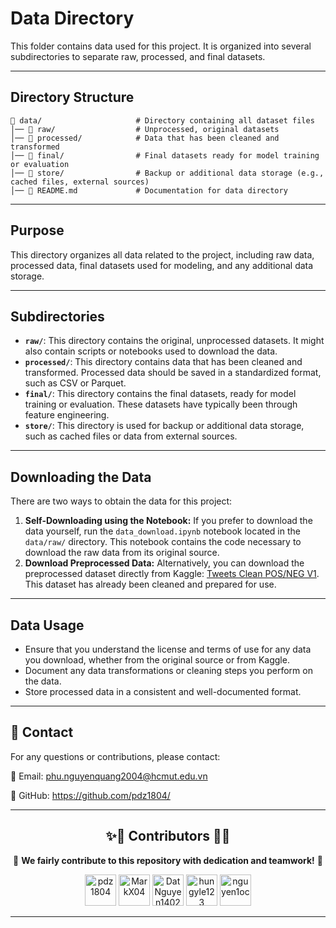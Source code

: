 # Data Directory

This folder contains data used for this project. It is organized into several subdirectories to separate raw, processed, and final datasets.

---

## Directory Structure

```
📂 data/                     # Directory containing all dataset files
│── 📂 raw/                  # Unprocessed, original datasets
│── 📂 processed/            # Data that has been cleaned and transformed
│── 📂 final/                # Final datasets ready for model training or evaluation
│── 📂 store/                # Backup or additional data storage (e.g., cached files, external sources)
│── 📜 README.md             # Documentation for data directory
```

---

## Purpose

This directory organizes all data related to the project, including raw data, processed data, final datasets used for modeling, and any additional data storage.

---

## Subdirectories

*   **`raw/`**:  This directory contains the original, unprocessed datasets.  It might also contain scripts or notebooks used to download the data.
*   **`processed/`**: This directory contains data that has been cleaned and transformed.  Processed data should be saved in a standardized format, such as CSV or Parquet.
*   **`final/`**: This directory contains the final datasets, ready for model training or evaluation. These datasets have typically been through feature engineering.
*   **`store/`**: This directory is used for backup or additional data storage, such as cached files or data from external sources.

---

## Downloading the Data

There are two ways to obtain the data for this project:

1.  **Self-Downloading using the Notebook:** If you prefer to download the data yourself, run the `data_download.ipynb` notebook located in the `data/raw/` directory. This notebook contains the code necessary to download the raw data from its original source.
2.  **Download Preprocessed Data:** Alternatively, you can download the preprocessed dataset directly from Kaggle: [Tweets Clean POS/NEG V1](https://www.kaggle.com/datasets/zphudzz/tweets-clean-posneg-v1). This dataset has already been cleaned and prepared for use.

---

## Data Usage

*   Ensure that you understand the license and terms of use for any data you download, whether from the original source or from Kaggle.
*   Document any data transformations or cleaning steps you perform on the data.
*   Store processed data in a consistent and well-documented format.

---

## 📧 **Contact**
For any questions or contributions, please contact:

📩 Email: phu.nguyenquang2004@hcmut.edu.vn

🔗 GitHub: https://github.com/pdz1804/

---

<h2 align="center">✨💟 Contributors 💟✨</h2>

<p align="center">
  💖 <strong>We fairly contribute to this repository with dedication and teamwork!</strong> 💖
</p>

<div align="center">
  <a href="https://github.com/pdz1804"><img src="https://avatars.githubusercontent.com/u/123137268?v=4" title="pdz1804" width="50" height="50"></a>
  <a href="https://github.com/MarkX04"><img src="https://avatars.githubusercontent.com/u/105540317?v=4" title="MarkX04" width="50" height="50"></a>
  <a href="https://github.com/DatNguyen1402"><img src="https://avatars.githubusercontent.com/u/137872945?v=4" title="DatNguyen1402" width="50" height="50"></a>
  <a href="https://github.com/hungyle123"><img src="https://avatars.githubusercontent.com/u/138371452?v=4" title="hungyle123" width="50" height="50"></a>
  <a href="https://github.com/nguyen1oc"><img src="https://avatars.githubusercontent.com/u/131537455?v=4" title="nguyen1oc" width="50" height="50"></a>
</div>

--- 